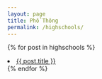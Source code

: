 ```yaml
---
layout: page
title: Phổ Thông
permalink: /highschools/
---
```



{% for post in highschools %}
    <li><a href="{{ post.url }}">{{ post.title }}</a></li>
{% endfor %}